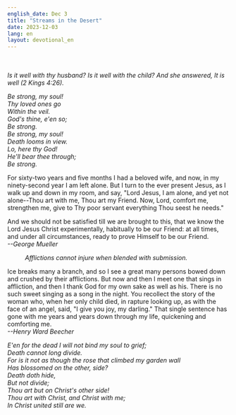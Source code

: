 ```yaml
---
english_date: Dec 3
title: "Streams in the Desert"
date: 2023-12-03
lang: en
layout: devotional_en
---
```



<br/> <br/> <em>Is it well with thy husband? Is it well with the child? And she answered, It is well (2 Kings 4:26).</em>

<p><em>Be strong, my soul!<br/> Thy loved ones go<br/> Within the veil.<br/> God's thine, e'en so;<br/> Be strong.<br/> Be strong, my soul!<br/> Death looms in view.<br/> Lo, here thy God!<br/> He'll bear thee through;<br/> Be strong.</em>

</p>

<p>For sixty-two years and five months I had a beloved wife, and now, in my ninety-second year I am left alone. But I turn to the ever present Jesus, as I walk up and down in my room, and say, "Lord Jesus, I am alone, and yet not alone--Thou art with me, Thou art my Friend. Now, Lord, comfort me, strengthen me, give to Thy poor servant everything Thou seest he needs."

</p>

<p>And we should not be satisfied till we are brought to this, that we know the Lord Jesus Christ experimentally, habitually to be our Friend: at all times, and under all circumstances, ready to prove Himself to be our Friend.<br/> <em>--George Mueller</em>

</p>

<p style="margin-left:40px"><em>Afflictions cannot injure when blended with submission.</em>

</p>

<p>Ice breaks many a branch, and so I see a great many persons bowed down and crushed by their afflictions. But now and then I meet one that sings in affliction, and then I thank God for my own sake as well as his. There is no such sweet singing as a song in the night. You recollect the story of the woman who, when her only child died, in rapture looking up, as with the face of an angel, said, "I give you joy, my darling." That single sentence has gone with me years and years down through my life, quickening and comforting me.<br/> <em>--Henry Ward Beecher</em>

</p>

<p><em>E'en for the dead I will not bind my soul to grief;<br/> Death cannot long divide.<br/> For is it not as though the rose that climbed my garden wall<br/> Has blossomed on the other, side?<br/> Death doth hide,<br/> But not divide;<br/> Thou art but on Christ's other side!<br/> Thou art with Christ, and Christ with me;<br/> In Christ united still are we.</em>

</p>

<p></p>
